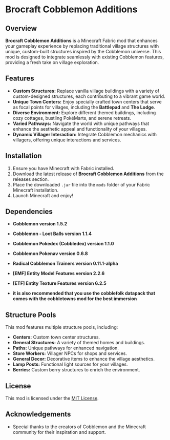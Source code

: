 # Brocraft Cobblemon Additions

## Overview

**Brocraft Cobblemon Additions** is a Minecraft Fabric mod that enhances your gameplay experience by replacing traditional village structures with unique, custom-built structures inspired by the Cobblemon universe. This mod is designed to integrate seamlessly with existing Cobblemon features, providing a fresh take on village exploration.

## Features

- **Custom Structures:** Replace vanilla village buildings with a variety of custom-designed structures, each contributing to a vibrant game world.
- **Unique Town Centers:** Enjoy specially crafted town centers that serve as focal points for villages, including the **Battlepad** and **The Lodge**.
- **Diverse Environment:** Explore different themed buildings, including cozy cottages, bustling PokéMarts, and serene retreats.
- **Varied Pathways:** Navigate the world with unique pathways that enhance the aesthetic appeal and functionality of your villages.
- **Dynamic Villager Interaction:** Integrate Cobblemon mechanics with villagers, offering unique interactions and services.

## Installation

1. Ensure you have Minecraft with Fabric installed.
2. Download the latest release of **Brocraft Cobblemon Additions** from the releases section.
3. Place the downloaded `.jar` file into the `mods` folder of your Fabric Minecraft installation.
4. Launch Minecraft and enjoy!

## Dependencies

- **Cobblemon version 1.5.2**
- **Cobblemon - Loot Balls version 1.1.4**
- **Cobblemon Pokedex (Cobbledex) version 1.1.0**
- **Cobblemon Pokenav version 0.6.8**
- **Radical Cobblemon Trainers version 0.11.1-alpha**
- **[EMF] Entity Model Features version 2.2.6**
- **[ETF] Entity Texture Features version 6.2.5**

- **it is also recommended that you use the cobblefolk datapack that comes with the cobbletowns mod for the best immersion**

## Structure Pools

This mod features multiple structure pools, including:

- **Centers:** Custom town center structures.
- **General Structures:** A variety of themed homes and buildings.
- **Paths:** Unique pathways for enhanced navigation.
- **Store Workers:** Villager NPCs for shops and services.
- **General Decor:** Decorative items to enhance the village aesthetics.
- **Lamp Posts:** Functional light sources for your villages.
- **Berries:** Custom berry structures to enrich the environment.

## License

This mod is licensed under the [MIT License](LICENSE).

## Acknowledgements

- Special thanks to the creators of Cobblemon and the Minecraft community for their inspiration and support.